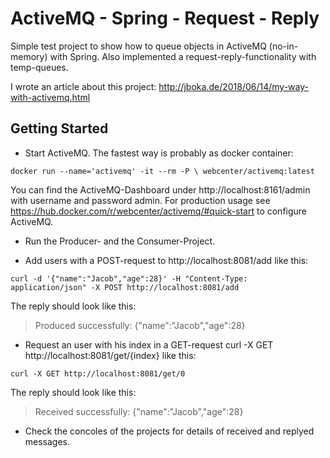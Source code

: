 # ActiveMQ - Spring - Request - Reply

Simple test project to show how to queue objects in ActiveMQ (no-in-memory) with Spring. Also implemented a request-reply-functionality with temp-queues.

I wrote an article about this project: http://jboka.de/2018/06/14/my-way-with-activemq.html

## Getting Started

* Start ActiveMQ. The fastest way is probably as docker container:
```
docker run --name='activemq' -it --rm -P \ webcenter/activemq:latest
```
You can find the ActiveMQ-Dashboard under http://localhost:8161/admin with username and password admin.
For production usage see https://hub.docker.com/r/webcenter/activemq/#quick-start to configure ActiveMQ.

* Run the Producer- and the Consumer-Project.

* Add users with a POST-request to http://localhost:8081/add like this:
```
curl -d '{"name":"Jacob","age":28}' -H "Content-Type: application/json" -X POST http://localhost:8081/add
```
The reply should look like this:
> Produced successfully: {"name":"Jacob","age":28}

* Request an user with his index in a GET-request curl -X GET http://localhost:8081/get/{index} like this:
```
curl -X GET http://localhost:8081/get/0
```
The reply should look like this:
> Received successfully: {"name":"Jacob","age":28}


* Check the concoles of the projects for details of received and replyed messages.

